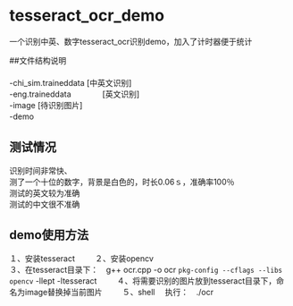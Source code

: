 # tesseract_ocr_demo
一个识别中英、数字tesseract_ocr识别demo，加入了计时器便于统计   

##文件结构说明  
　  
-chi_sim.traineddata         [中英文识别]　　  
-eng.traineddata　　　　[英文识别]　　  
-image                                      [待识别图片]　　  
-demo　　  

## 测试情况　  　　
识别时间非常快、　  
测了一个十位的数字，背景是白色的，时长0.06ｓ，准确率100％　　  
测试的英文较为准确　　  
测试的中文很不准确　　  

## demo使用方法　  　
１、安装tesseract　  　
２、安装opencv　　  
３、在tesseract目录下：　g++ ocr.cpp -o ocr `pkg-config --cflags --libs opencv` -llept -ltesseract  　　
４、将需要识别的图片放到tesseract目录下，命名为image替换掉当前图片　  　
５、shell 　执行：　./ocr　　  


